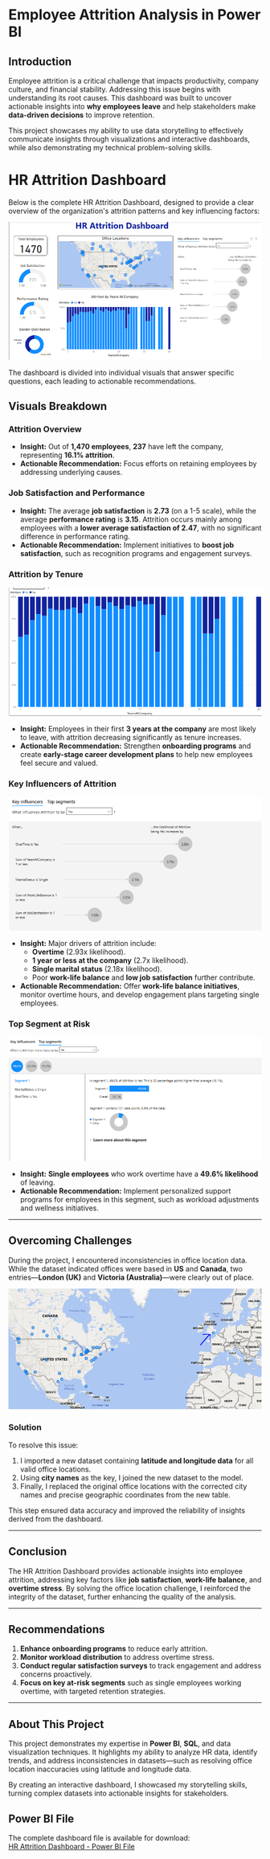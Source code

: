 # Employee Attrition Analysis in Power BI

## Introduction
Employee attrition is a critical challenge that impacts productivity, company culture, and financial stability. Addressing this issue begins with understanding its root causes. This dashboard was built to uncover actionable insights into **why employees leave** and help stakeholders make **data-driven decisions** to improve retention.

This project showcases my ability to use data storytelling to effectively communicate insights through visualizations and interactive dashboards, while also demonstrating my technical problem-solving skills.

# HR Attrition Dashboard

Below is the complete HR Attrition Dashboard, designed to provide a clear overview of the organization's attrition patterns and key influencing factors:

![HR Attrition Dashboard](dashboard.PNG)

The dashboard is divided into individual visuals that answer specific questions, each leading to actionable recommendations.

## Visuals Breakdown

### Attrition Overview
- **Insight:** Out of **1,470 employees**, **237** have left the company, representing **16.1% attrition**.
- **Actionable Recommendation:** Focus efforts on retaining employees by addressing underlying causes.

### Job Satisfaction and Performance
- **Insight:** The average **job satisfaction** is **2.73** (on a 1-5 scale), while the average **performance rating** is **3.15**. Attrition occurs mainly among employees with a **lower average satisfaction of 2.47**, with no significant difference in performance rating.
- **Actionable Recommendation:** Implement initiatives to **boost job satisfaction**, such as recognition programs and engagement surveys.

### Attrition by Tenure
![Attrition by Tenure](tenure.PNG)
- **Insight:** Employees in their first **3 years at the company** are most likely to leave, with attrition decreasing significantly as tenure increases.
- **Actionable Recommendation:** Strengthen **onboarding programs** and create **early-stage career development plans** to help new employees feel secure and valued.

### Key Influencers of Attrition
![Key Influencers](influencer.PNG)
- **Insight:** Major drivers of attrition include:
  - **Overtime** (2.93x likelihood).
  - **1 year or less at the company** (2.7x likelihood).
  - **Single marital status** (2.18x likelihood).
  - Poor **work-life balance** and **low job satisfaction** further contribute.
- **Actionable Recommendation:** Offer **work-life balance initiatives**, monitor overtime hours, and develop engagement plans targeting single employees.

### Top Segment at Risk
![Top Segment](segment1.PNG)
- **Insight:** **Single employees** who work overtime have a **49.6% likelihood** of leaving.
- **Actionable Recommendation:** Implement personalized support programs for employees in this segment, such as workload adjustments and wellness initiatives.

---

## Overcoming Challenges

During the project, I encountered inconsistencies in office location data. While the dataset indicated offices were based in **US** and **Canada**, two entries—**London (UK)** and **Victoria (Australia)**—were clearly out of place.

![Top Segment](map.PNG)

### Solution
To resolve this issue:
1. I imported a new dataset containing **latitude and longitude data** for all valid office locations.
2. Using **city names** as the key, I joined the new dataset to the model.
3. Finally, I replaced the original office locations with the corrected city names and precise geographic coordinates from the new table.

This step ensured data accuracy and improved the reliability of insights derived from the dashboard.

---

## Conclusion

The HR Attrition Dashboard provides actionable insights into employee attrition, addressing key factors like **job satisfaction**, **work-life balance**, and **overtime stress**. By solving the office location challenge, I reinforced the integrity of the dataset, further enhancing the quality of the analysis.

---

## Recommendations
1. **Enhance onboarding programs** to reduce early attrition.
2. **Monitor workload distribution** to address overtime stress.
3. **Conduct regular satisfaction surveys** to track engagement and address concerns proactively.
4. **Focus on key at-risk segments** such as single employees working overtime, with targeted retention strategies.

---

## About This Project
This project demonstrates my expertise in **Power BI**, **SQL**, and data visualization techniques. It highlights my ability to analyze HR data, identify trends, and address inconsistencies in datasets—such as resolving office location inaccuracies using latitude and longitude data. 

By creating an interactive dashboard, I showcased my storytelling skills, turning complex datasets into actionable insights for stakeholders.

## Power BI File  

The complete dashboard file is available for download:  
[HR Attrition Dashboard - Power BI File](HR%20dashboard.pbix)

